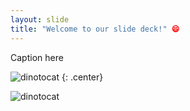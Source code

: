 ```yaml
---
layout: slide
title: "Welcome to our slide deck!" 😄
---
```


Caption here

![dinotocat](https://octodex.github.com/images/dinotocat.png)
{: .center}

![dinotocat](https://octodex.github.com/images/dinotocat.png)